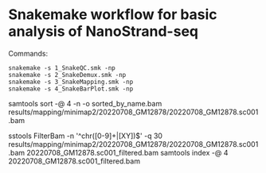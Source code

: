 # Snakemake workflow for basic analysis of NanoStrand-seq

Commands:

    snakemake -s 1_SnakeQC.smk -np
    snakemake -s 2_SnakeDemux.smk -np
    snakemake -s 3_SnakeMapping.smk -np
    snakemake -s 4_SnakeBarPlot.smk -np

samtools sort -@ 4 -n -o sorted_by_name.bam results/mapping/minimap2/20220708_GM12878/20220708_GM12878.sc001.bam

sstools FilterBam -n '^chr([0-9]+|[XY])$' -q 30 results/mapping/minimap2/20220708_GM12878/20220708_GM12878.sc001.bam 20220708_GM12878.sc001_filtered.bam 
samtools index -@ 4 20220708_GM12878.sc001_filtered.bam